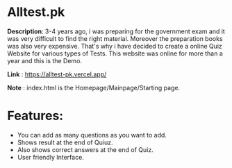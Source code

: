 # Alltest.pk

**Description**: 3-4 years ago, i was preparing for the government exam and it was very difficult to find the right material. Moreover the preparation books was also very expensive. That's why i have decided to create a online Quiz Website for various types of Tests. This website was online for more than a year and this is the Demo.

**Link** : https://alltest-pk.vercel.app/

**Note** : index.html is the Homepage/Mainpage/Starting page.

# Features:
 - You can add as many questions as you want to add.
 - Shows result at the end of Quiuz.
 - Also shows correct answers at the end of Quiz.
 - User friendly Interface.
